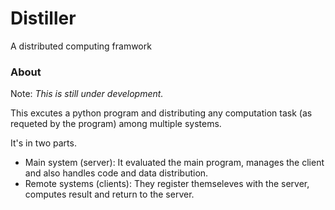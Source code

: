 # Distiller
 A distributed computing framwork

### About
 Note: _This is still under development._

 This excutes a python program and distributing any computation task (as requeted by the program) among multiple systems.

 It's in two parts.
  - Main system (server): It evaluated the main program, manages the client and also handles code and data distribution.
  - Remote systems (clients): They register themseleves with the server, computes result and return to the server.
